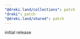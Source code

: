 ```yaml
---
"@dreki.land/collections": patch
"dreki": patch
"@dreki.land/shared": patch
---
```


initial release
